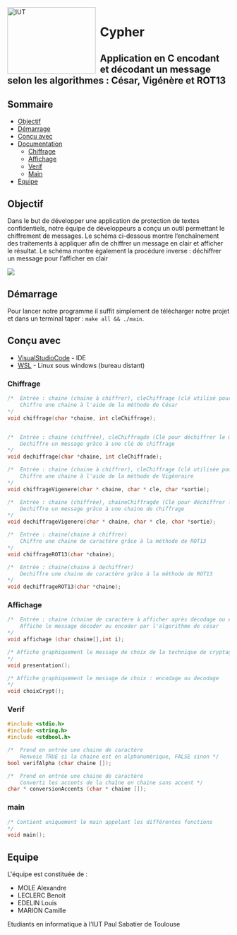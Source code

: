 <img width="200" height="150" align="left" style="float: left; margin: 0 10px 0 0;" alt="IUT" src="https://cdn.discordapp.com/attachments/739553949199106158/937150810431823912/logoIUT.jpg"> 

# Cypher

Application en C encodant et décodant un message selon les algorithmes : César, Vigénère et ROT13
---
<div id="Som"/>
  
## Sommaire

* [Objectif](#Obj)
* [Démarrage](#Démarrage)
* [Conçu avec](#Concu)
* [Documentation](#Docu)
  * [Chiffrage](#Chiff)
  * [Affichage](#Aff)
  * [Verif](#Verif)
  * [Main](#main)
* [Equipe](#Equipe)


<div id="Obj"/>
  
## Objectif

  Dans le but de développer une application de protection de textes confidentiels, notre équipe de développeurs a conçu un outil permettant le chiffrement de messages. Le schéma ci-dessous montre l’enchaînement des traitements à appliquer afin de chiffrer un message en clair et afficher le résultat. Le schéma montre également la procédure inverse : déchiffrer un message pour l’afficher en clair

<img src="https://media.discordapp.net/attachments/950656324377640960/963814296414990366/unknown.png">

<div id='Démarrage'/>

## Démarrage

Pour lancer notre programme il suffit simplement de télécharger notre projet et dans un terminal taper : ``make all && ./main``.

<div id='Concu'/>

## Conçu avec

* [VisualStudioCode](https://code.visualstudio.com/) - IDE
* [WSL](https://atom.io/) - Linux sous windows (bureau distant)

<div id='Docu'/>

<div id="Chiff"/>

### Chiffrage

```C
/*  Entrée : chaine (chaine à chiffrer), cleChiffrage (clé utilisé pour le chiffrement)
    Chiffre une chaine à l'aide de la méthode de César
*/
void chiffrage(char *chaine, int cleChiffrage);


/*  Entrée : chaine (chiffrée), cleChiffragde (Clé pour déchiffrer le message)
    Dechiffre un message grâce à une clé de chiffrage
*/
void dechiffrage(char *chaine, int cleChiffrade);

/*  Entrée : chaine (chaine à chiffrer), cleChiffrage (clé utilisée pour le chiffrement)
    Chiffre une chaine à l'aide de la méthode de Vigénraire
*/
void chiffrageVigenere(char * chaine, char * cle, char *sortie);

/*  Entrée : chaine (chiffrée), chaineChiffragde (Clé pour déchiffrer le message)
    Dechiffre un message grâce à une chaine de chiffrage
*/
void dechiffrageVigenere(char * chaine, char * cle, char *sortie);

/*  Entrée : chaine(chaine à chiffrer)
    Chiffre une chaine de caractère grâce à la méthode de ROT13
*/
void chiffrageROT13(char *chaine);

/*  Entrée : chaine(chaine à dechiffrer)
    Dechiffre une chaine de caractère grâce à la méthode de ROT13
*/
void dechiffrageROT13(char *chaine);
```

<div id="Aff"/>

### Affichage

```C
/*  Entrée : chaine (chaine de caractère à afficher après décodage ou encodage), int (valeur permettant de choisir ce qu'on doit afficher)
    Affiche le message décoder ou encoder par l'algorithme de césar
*/
void affichage (char chaine[],int i);

/* Affiche graphiquement le message de choix de la technique de cryptage
*/
void presentation();

/* Affiche graphiquement le message de choix : encodage ou decodage
*/
void choixCrypt();
```

<div id="Verif"/>

### Verif

```C
#include <stdio.h>
#include <string.h>
#include <stdbool.h>

/*  Prend en entrée une chaine de caractère 
    Renvoie TRUE si la chaine est en alphanumérique, FALSE sinon */
bool verifAlpha (char chaine []);

/*  Prend en entrée une chaine de caractère
    Converti les accents de la chaîne en chaine sans accent */
char * conversionAccents (char * chaine []);
```

<div id="main"/>

### main

```C
/* Contient uniquement le main appelant les différentes fonctions
*/
void main();
```

<div id='Equipe'/>

## Equipe
L'équipe est constituée de :
  - MOLE Alexandre
  - LECLERC Benoit
  - EDELIN Louis 
  - MARION Camille
 
 Etudiants en informatique à l'IUT Paul Sabatier de Toulouse
